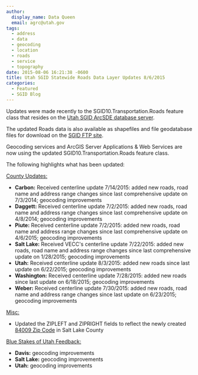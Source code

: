 ```yaml
---
author:
  display_name: Data Queen
  email: agrc@utah.gov
tags:
  - address
  - data
  - geocoding
  - location
  - roads
  - service
  - topography
date: 2015-08-06 16:21:38 -0600
title: Utah SGID Statewide Roads Data Layer Updates 8/6/2015
categories:
  - Featured
  - SGID Blog
---
```

<p>Updates were made recently to the SGID10.Transportation.Roads feature class that resides on the <a href="{{ "/sgid-database/" | prepend: site.baseurl }}">Utah SGID ArcSDE database server</a>.</p>
<p>The updated Roads data is also available as shapefiles and file geodatabase files for download on the <a href="ftp://ftp.agrc.utah.gov/UtahSGID_Vector/UTM12_NAD83/TRANSPORTATION/PackagedData/_Statewide/UtahRoadAndHighwaySystem/">SGID FTP site</a>.</p>
<p>Geocoding services and ArcGIS Server Applications & Web Services are now using the updated SGID10.Transportation.Roads feature class.</p>
<p>The following highlights what has been updated:</p>
<p><span style="text-decoration: underline;">County Updates:</span></p>
<ul>
<li><strong>Carbon:</strong> Received centerline update 7/14/2015: added new roads, road name and address range changes since last comprehensive update on 7/3/2014; geocoding improvements</li>
<li><strong>Daggett:</strong> Received centerline update 7/2/2015: added new roads, road name and address range changes since last comprehensive update on 4/8/2014; geocoding improvements</li>
<li><strong>Piute:</strong> Received centerline update 7/2/2015: added new roads, road name and address range changes since last comprehensive update on 4/6/2015; geocoding improvements</li>
<li><strong>Salt Lake:</strong> Received VECC's centerline update 7/22/2015: added new roads, road name and address range changes since last comprehensive update on 1/28/2015; geocoding improvements</li>
<li><strong>Utah:</strong> Received centerline update 8/3/2015: added new roads since last update on 6/22/2015; geocoding improvements</li>
<li><strong>Washington:</strong> Received centerline update 7/28/2015: added new roads since last update on 6/18/2015; geocoding improvements</li>
<li><strong>Weber:</strong> Received centerline update 7/30/2015: added new roads, road name and address range changes since last update on 6/23/2015; geocoding improvements </li>
</ul>
<p><span style="text-decoration: underline;">Misc:</span></p>
<ul>
<li>Updated the ZIPLEFT and ZIPRIGHT fields to reflect the newly created <a href="{% post_url 2015-07-29-new-84009-zip-code-in-salt-lake-county %}">84009 Zip Code</a> in Salt Lake County
</ul>
<p><span style="text-decoration: underline;">Blue Stakes of Utah Feedback:</span></p>
<ul>
<li><strong>Davis:</strong> geocoding improvements</li>
<li><strong>Salt Lake:</strong> geocoding improvements</li>
<li><strong>Utah:</strong> geocoding improvements</li>
</ul>
